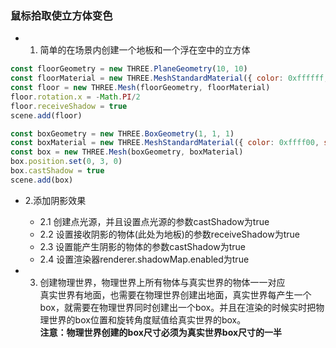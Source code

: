 ### 鼠标拾取使立方体变色

* 1. 简单的在场景内创建一个地板和一个浮在空中的立方体
```javascript
const floorGeometry = new THREE.PlaneGeometry(10, 10)
const floorMaterial = new THREE.MeshStandardMaterial({ color: 0xffffff, side: THREE.DoubleSide })
const floor = new THREE.Mesh(floorGeometry, floorMaterial)
floor.rotation.x = -Math.PI/2
floor.receiveShadow = true
scene.add(floor)

const boxGeometry = new THREE.BoxGeometry(1, 1, 1)
const boxMaterial = new THREE.MeshStandardMaterial({ color: 0xffff00, side: THREE.DoubleSide })
const box = new THREE.Mesh(boxGeometry, boxMaterial)
box.position.set(0, 3, 0)
box.castShadow = true
scene.add(box)
```

* 2.添加阴影效果
    * 2.1 创建点光源，并且设置点光源的参数castShadow为true
    * 2.2 设置接收阴影的物体(此处为地板)的参数receiveShadow为true
    * 2.3 设置能产生阴影的物体的参数castShadow为true
    * 2.4 设置渲染器renderer.shadowMap.enabled为true

* 3. 创建物理世界，物理世界上所有物体与真实世界的物体一一对应
<br>真实世界有地面，也需要在物理世界创建出地面，真实世界每产生一个box，就需要在物理世界同时创建出一个box。并且在渲染的时候实时把物理世界的box位置和旋转角度赋值给真实世界的box。
<br> **注意：物理世界创建的box尺寸必须为真实世界box尺寸的一半**
